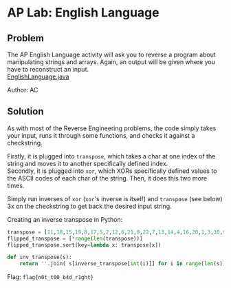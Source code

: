 # AP Lab: English Language
## Problem
The AP English Language activity will ask you to reverse a program about manipulating strings and arrays. Again, an output will be given where you have to reconstruct an input.  
[EnglishLanguage.java](./EnglishLanguage.java)  

Author: AC
## Solution
As with most of the Reverse Engineering problems, the code simply takes your input, runs it through some functions, and checks it against a checkstring.

Firstly, it is plugged into `transpose`, which takes a char at one index of the string and moves it to another specifically defined index.  
Secondly, it is plugged into `xor`, which XORs specifically defined values to the ASCII codes of each char of the string.
Then, it does this two more times.

Simply run inverses of `xor` (`xor`'s inverse is itself) and `transpose` (see below) 3x on the checkstring to get back the desired input string.

Creating an inverse transpose in Python:
```py
transpose = [11,18,15,19,8,17,5,2,12,6,21,0,22,7,13,14,4,16,20,1,3,10,9]
flipped_transpose = [*range(len(transpose))]
flipped_transpose.sort(key=lambda x: transpose[x])

def inv_transpose(s):
    return ''.join( s[inverse_transpose[int(i)]] for i in range(len(s)) )
```

Flag: `flag{n0t_t00_b4d_r1ght}`